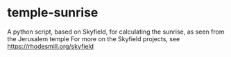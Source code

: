 # temple-sunrise
A python script, based on Skyfield, for calculating the sunrise, as seen from the Jerusalem temple
For more on the Skyfield projects, see https://rhodesmill.org/skyfield
